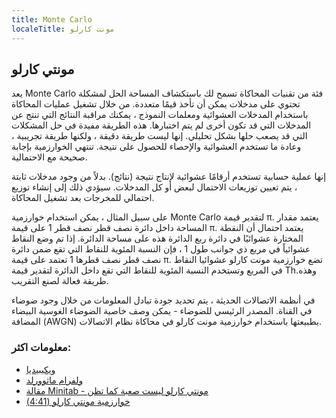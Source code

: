 ```yaml
---
title: Monte Carlo
localeTitle: مونت كارلو
---
```

## مونتي كارلو

يعد Monte Carlo فئة من تقنيات المحاكاة تسمح لك باستكشاف المساحة الحل لمشكلة تحتوي على مدخلات يمكن أن تأخذ قيمًا متعددة. من خلال تشغيل عمليات المحاكاة باستخدام المدخلات العشوائية ومعلمات النموذج ، يمكنك مراقبة النتائج التي تنتج عن المدخلات التي قد تكون أخرى لم يتم اختبارها. هذه الطريقة مفيدة في حل المشكلات التي قد يصعب حلها بشكل تحليلي. إنها ليست طريقة دقيقة ، ولكنها طريقة تجريبية ، وعادة ما تستخدم العشوائية والإحصاء للحصول على نتيجة. تنتهي الخوارزمية بإجابة صحيحة مع الاحتمالية.

إنها عملية حسابية تستخدم أرقامًا عشوائية لإنتاج نتيجة (نتائج). بدلاً من وجود مدخلات ثابتة ، يتم تعيين توزيعات الاحتمال لبعض أو كل المدخلات. سيؤدي ذلك إلى إنشاء توزيع احتمالي للمخرجات بعد تشغيل المحاكاة.

على سبيل المثال ، يمكن استخدام خوارزمية Monte Carlo لتقدير قيمة π. يعتمد مقدار المساحة داخل دائرة نصف قطر نصف قطر 1 على قيمة π. يعتمد احتمال أن النقطة المختارة عشوائيًا في دائرة ربع الدائرة هذه على مساحة الدائرة. إذا تم وضع النقاط عشوائياً في مربع ذي جوانب طول 1 ، فإن النسبة المئوية للنقاط التي تقع ضمن دائرة نصف قطر نصف قطرها 1 تعتمد على قيمة π. تضع خوارزمية مونت كارلو عشوائيا النقاط في المربع وتستخدم النسبة المئوية للنقاط التي تقع داخل الدائرة لتقدير قيمة Th.وهذه طريقة فعالة لصنع التقريب.

في أنظمة الاتصالات الحديثة ، يتم تحديد جودة تبادل المعلومات من خلال وجود ضوضاء في القناة. المصدر الرئيسي للضوضاء - يمكن وصف خاصية الضوضاء الغوسية البيضاء المضافة (AWGN) بطبيعتها باستخدام خوارزمية مونت كارلو في محاكاة نظام الاتصالات.

### معلومات اكثر:

*   [ويكيبيديا](https://en.wikipedia.org/wiki/Monte_Carlo_method)
*   [ولفرام ماثوورلد](http://mathworld.wolfram.com/MonteCarloMethod.html)
*   [مقالة Minitab - مونتي كارلو ليست صعبة كما تظن](http://blog.minitab.com/blog/understanding-statistics/monte-carlo-is-not-as-difficult-as-you-think)
*   [خوارزمية مونتي كارلو (4:41)](https://www.youtube.com/watch?v=Q2-FH36LuT0)